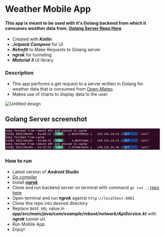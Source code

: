# Weather Mobile App

#### This app is meant to be used with it's Golang backend from which it consumes weather data from. [Golang Server Repo Here](https://github.com/Tokelo-s-Evil-corp/golang-weather-api-bff)

- Created with ***Kotlin***
- ***Jetpack Compose*** for UI
- ***Retrofit*** to Make Requests to Golang server
- ***ngrok*** for tunneling
- ***Material 3*** UI library

### Description
- This app performs a get request to a server written in Golang for weather data that is consumed from [Open-Mateo](https://open-meteo.com/).
- Makes use of charts to display data to the user.

![Untitled design](https://github.com/user-attachments/assets/adae8852-d6b5-44b8-9295-f6314b0e9f65)

## Golang Server screenshot
![server screenshot](https://github.com/Tokelo-s-Evil-corp/weather-ui-mobile/blob/main/Weather-golang-server.png)

### How to run
- Latest version of ***Android Studio***
- [Go compiler](go.dev)
- Install [***ngrok***](https://ngrok.com/)
- Clone and run backend server on terminal with command `go run .`; [repo here](https://github.com/Tokelo-s-Evil-corp/golang-weather-api-bff)
- Open terminal and run ***ngrok*** against `http://localhost:8001` 
- Clone this repo into desired directory
- Replace `BASE_URL` value in ***app/src/main/java/com/example/reboot/network/ApiService.kt*** with ***ngrok*** tunnel url.
- Run Mobile App.
- Enjoy!

